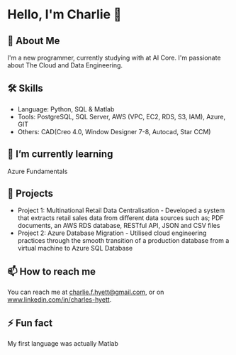 # Hello, I'm Charlie 👋

## 🚀 About Me
I'm a new programmer, currently studying with at AI Core. I'm passionate about The Cloud and Data Engineering.

## 🛠 Skills
- Language: Python, SQL & Matlab
- Tools: PostgreSQL, SQL Server, AWS (VPC, EC2, RDS, S3, IAM), Azure, GIT
- Others: CAD(Creo 4.0, Window Designer 7-8, Autocad, Star CCM)

## 🌱 I’m currently learning 
Azure Fundamentals

## 💼 Projects
- Project 1: Multinational Retail Data Centralisation - Developed a system that extracts retail sales data from different data sources such as; PDF documents, an AWS RDS database, RESTful API, JSON and CSV files
- Project 2: Azure Database Migration - Utilised cloud engineering practices through the smooth transition of a production database from a virtual machine to Azure SQL Database

## 📫 How to reach me
You can reach me at charlie.f.hyett@gmail.com, or on www.linkedin.com/in/charles-hyett.

## ⚡ Fun fact
My first language was actually Matlab

<!--
**CF-Hyett/CF-Hyett** is a ✨ _special_ ✨ repository because its `README.md` (this file) appears on your GitHub profile.

Here are some ideas to get you started:

- 🔭 I’m currently working on ...
- 🌱 I’m currently learning ...
- 👯 I’m looking to collaborate on ...
- 🤔 I’m looking for help with ...
- 💬 Ask me about ...
- 📫 How to reach me: ...
- 😄 Pronouns: ...
- ⚡ Fun fact: ...
-->
